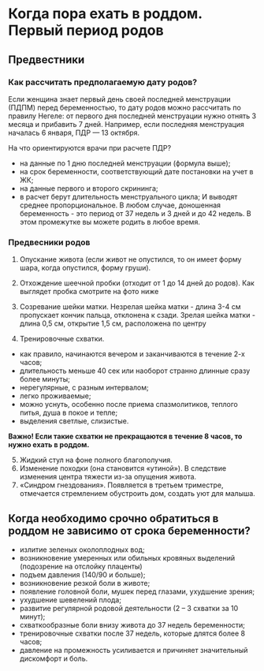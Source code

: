 # Когда пора ехать в роддом. Первый период родов

## Предвестники

### Как рассчитать предполагаемую дату родов?

Если женщина знает первый день своей последней менструации (ПДПМ) перед беременностью, то дату родов можно рассчитать по правилу Негеле: от первого дня последней менструации нужно отнять 3 месяца и прибавить 7 дней. Например, если последняя менструация началась 6 января, ПДР — 13 октября.

На что ориентируются врачи при расчете ПДР?

- на данные по 1 дню последней менструации (формула выше);
- на срок беременности, соответствующий дате постановки на учет в ЖК;
- на данные первого и второго скрининга;
- в расчет берут длительность менструального цикла;
  И выводят среднее пропорциональное.
  В любом случае, доношенная беременность - это период от 37 недель и 3 дней и до 42 недель. В этом промежутке вы можете родить в любое время.

### Предвесники родов

1. Опускание живота (если живот не опустился, то он имеет форму шара, когда опустился, форму груши).

2. Отхождение шеечной пробки (отходит от 1 до 14 дней до родов). Как выглядет пробка смотрите на фото ниже

3. Созревание шейки матки.
   Незрелая шейка матки - длина 3-4 см пропускает кончик пальца, отклонена к сзади.
   Зрелая шейка матки - длина 0,5 см, открытие 1,5 см, расположена по центру
4. Тренировочные схватки.

- как правило, начинаются вечером и заканчиваются в течение 2-х часов;
- длительность меньше 40 сек или наоборот странно длинные сразу более минуты;
- нерегулярные, с разным интервалом;
- легко проживаемые;
- можно уснуть, особенно после приема спазмолитиков, теплого питья, душа в покое и тепле;
- выделения светлые, слизистые.

**Важно! Если такие схватки не прекращаются в течение 8 часов, то нужно ехать в роддом.**

5. Жидкий стул на фоне полного благополучия.
6. Изменение походки (она становится «утиной»).
   В следствие изменения центра тяжести из-за опущения живота.
7. «Синдром гнездования». Появляется в третьем триместре, отмечается стремлением обустроить дом, создать уют для малыша.

## Когда необходимо срочно обратиться в роддом не зависимо от срока беременности?

- излитие зеленых околоплодных вод;
- возникновение умеренных или обильных кровяных выделений (подозрение на отслойку плаценты)
- подъем давления (140/90 и больше);
- возникновение резкой боли в животе;
- появление головной боли, мушек перед глазами, ухудшение зрения;
- ухудшение шевелений плода;
- развитие регулярной родовой деятельности (2 – 3 схватки за 10 минут);
- схваткообразные боли внизу живота до 37 недель беременности;
- тренировочные схватки после 37 недель, которые длятся более 8 часов;
- давление на промежность усиливается и причиняет значительный дискомфорт и боль.
